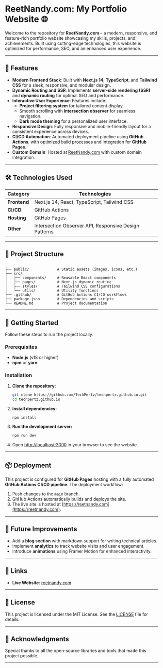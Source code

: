 # ReetNandy.com: My Portfolio Website 🌐

Welcome to the repository for **ReetNandy.com** – a modern, responsive, and feature-rich portfolio website showcasing my skills, projects, and achievements. Built using cutting-edge technologies, this website is optimized for performance, SEO, and an enhanced user experience.

---

## 🚀 Features

- **Modern Frontend Stack**: Built with **Next.js 14**, **TypeScript**, and **Tailwind CSS** for a sleek, responsive, and modular design.
- **Dynamic Routing and SSR**: Implements **server-side rendering (SSR)** and **dynamic routing** for optimal SEO and performance.
- **Interactive User Experience**: Features include:
  - **Project filtering system** for tailored content display.
  - Smooth scrolling with **intersection observer** for seamless navigation.
  - **Dark mode theming** for a personalized user interface.
- **Responsive Design**: Fully responsive and mobile-friendly layout for a consistent experience across devices.
- **CI/CD Automation**: Automated deployment pipeline using **GitHub Actions**, with optimized build processes and integration for **GitHub Pages**.
- **Custom Domain**: Hosted at [ReetNandy.com](https://reetnandy.com) with custom domain integration.

---

## 🛠️ Technologies Used

| **Category**          | **Technologies**                          |
|-----------------------|------------------------------------------|
| **Frontend**          | Next.js 14, React, TypeScript, Tailwind CSS |
| **CI/CD**             | GitHub Actions                           |
| **Hosting**           | GitHub Pages                            |
| **Other**             | Intersection Observer API, Responsive Design Patterns |

---


## 📂 Project Structure

```
.
├── public/             # Static assets (images, icons, etc.)
├── src/
│   ├── components/     # Reusable React components
│   ├── pages/          # Next.js dynamic routing
│   ├── styles/         # Tailwind CSS configurations
│   └── utils/          # Utility functions
├── .github/            # GitHub Actions CI/CD workflows
├── package.json        # Dependencies and scripts
└── README.md           # Project documentation
```

---

## 🚀 Getting Started

Follow these steps to run the project locally:

### Prerequisites

- **Node.js** (v18 or higher)
- **npm** or **yarn**

### Installation

1. **Clone the repository:**

   ```bash
   git clone https://github.com/TechPertz/techpertz.github.io.git
   cd techpertz.github.io
   ```

2. **Install dependencies:**

   ```bash
   npm install
   ```

3. **Run the development server:**

   ```bash
   npm run dev
   ```

4. Open [http://localhost:3000](http://localhost:3000) in your browser to see the website.

---

## 📦 Deployment

This project is configured for **GitHub Pages** hosting with a fully automated **GitHub Actions CI/CD pipeline**. The deployment workflow:

1. Push changes to the `main` branch.
2. GitHub Actions automatically builds and deploys the site.
3. The live site is hosted at [https://reetnandy.com](https://reetnandy.com).

---

## 📌 Future Improvements

- Add a **blog section** with markdown support for writing technical articles.
- Implement **analytics** to track website visits and user engagement.
- Introduce **animations** using Framer Motion for enhanced interactivity.

---

## 🔗 Links

- **Live Website**: [reetnandy.com](https://reetnandy.com)  
---

## 📄 License

This project is licensed under the MIT License. See the [LICENSE](LICENSE) file for details.

---

## 🤝 Acknowledgments

Special thanks to all the open-source libraries and tools that made this project possible.

---
